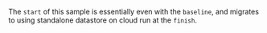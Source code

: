 The `start` of this sample is essentially even with the `baseline`, and migrates
to using standalone datastore on cloud run at the `finish`.